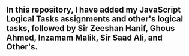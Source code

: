 ## In this repository, I have added my JavaScript Logical Tasks assignments and other's logical tasks, followed by Sir Zeeshan Hanif, Ghous Ahmed, Inzamam Malik, Sir Saad Ali, and Other's.
